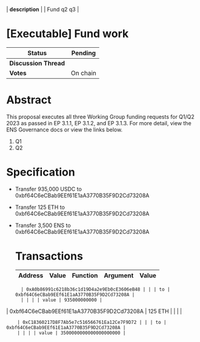 
  | **description** |
  | Fund q2 q3 |
  
  # [Executable] Fund work
  
  | **Status**            | Pending                                                                                                                                      |
  | --------------------- | ------------------------------------------------------------------------------------------------------------------------------------------- |
  | **Discussion Thread** |                                                                                                 |
  | **Votes**             | On chain                                                                                                                                     |
  
  # Abstract
  This proposal executes all three Working Group funding requests for Q1/Q2 2023 as passed in EP 3.1.1, EP 3.1.2, and EP 3.1.3. For more detail, view the ENS Governance docs or view the links below.
1. Q1
2. Q2
  
  # Specification
  - Transfer 935,000 USDC to 0xbf64C6eCBab9EEf61E1aA3770B35F9D2Cd73208A
- Transfer 125 ETH to 0xbf64C6eCBab9EEf61E1aA3770B35F9D2Cd73208A
- Transfer 3,500 ENS to 0xbf64C6eCBab9EEf61E1aA3770B35F9D2Cd73208A


  
  # Transactions

  | Address                                    | Value   | Function | Argument | Value                   |
  | ------------------------------------------ | ------- | -------- | -------- | ----------------------- |
  
        | 0xA0b86991c6218b36c1d19D4a2e9Eb0cE3606eB48 | | | to | 0xbf64C6eCBab9EEf61E1aA3770B35F9D2Cd73208A |
        | | | | value | 935000000000 |
        
| 0xbf64C6eCBab9EEf61E1aA3770B35F9D2Cd73208A | 125 ETH | | | |

        | 0xC18360217D8F7Ab5e7c516566761Ea12Ce7F9D72 | | | to | 0xbf64C6eCBab9EEf61E1aA3770B35F9D2Cd73208A |
        | | | | value | 3500000000000000000000 |
        
  